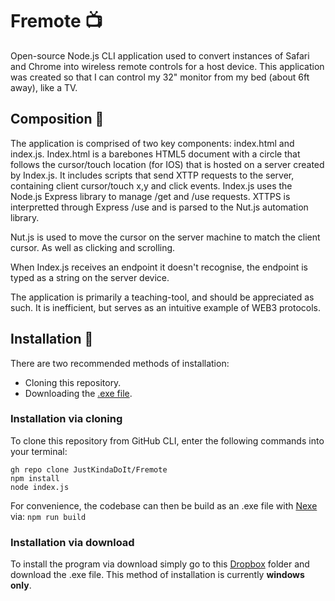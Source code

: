 # Fremote 📺
Open-source Node.js CLI application used to convert instances of Safari and Chrome into wireless remote controls for a host device. This application was created so that I can control my 32" monitor from my bed (about 6ft away), like a TV.

## Composition 🔎
The application is comprised of two key components: index.html and index.js. 
Index.html is a barebones HTML5 document with a circle that follows the cursor/touch location (for IOS) that is hosted on a server created by Index.js. It includes scripts that send XTTP requests to the server, containing client cursor/touch x,y and click events.
Index.js uses the Node.js Express library to manage /get and /use requests. XTTPS is interpretted through Express /use and is parsed to the Nut.js automation library.

Nut.js is used to move the cursor on the server machine to match the client cursor. As well as clicking and scrolling.

When Index.js receives an endpoint it doesn't recognise, the endpoint is typed as a string on the server device.

The application is primarily a teaching-tool, and should be appreciated as such. It is inefficient, but serves as an intuitive example of WEB3 protocols.

## Installation 📁
There are two recommended methods of installation:
* Cloning this repository.
* Downloading the [.exe file](https://www.dropbox.com/scl/fo/dagkablwswvxfxw7idubl/h?rlkey=bmi7f7ysllwfjvw2y5te8cvx9&dl=0).

### Installation via cloning
To clone this repository from GitHub CLI, enter the following commands into your terminal:
```
gh repo clone JustKindaDoIt/Fremote
npm install
node index.js
```
For convenience, the codebase can then be build as an .exe file with [Nexe](https://github.com/nexe/nexe) via:
`npm run build`

### Installation via download
To install the program via download simply go to this [Dropbox](https://www.dropbox.com/scl/fo/dagkablwswvxfxw7idubl/h?rlkey=bmi7f7ysllwfjvw2y5te8cvx9&dl=0) folder and download the .exe file. This method of installation is currently **windows only**.